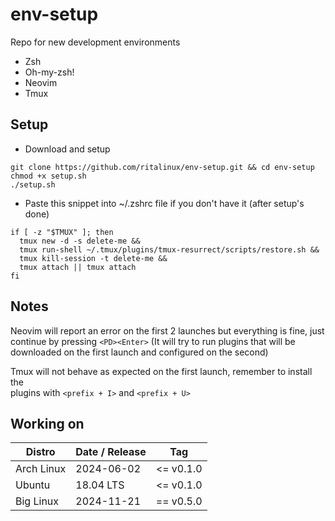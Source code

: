# env-setup
Repo for new development environments
- Zsh
- Oh-my-zsh!
- Neovim
- Tmux

## Setup
- Download and setup
```
git clone https://github.com/ritalinux/env-setup.git && cd env-setup
chmod +x setup.sh
./setup.sh
```
- Paste this snippet into ~/.zshrc file if you don't have it (after setup's done)
```Shell script
if [ -z "$TMUX" ]; then
  tmux new -d -s delete-me && 
  tmux run-shell ~/.tmux/plugins/tmux-resurrect/scripts/restore.sh && 
  tmux kill-session -t delete-me && 
  tmux attach || tmux attach
fi
```

## Notes
Neovim will report an error on the first 2 launches but everything is fine, 
just continue by pressing `<PD><Enter>` (It will try to run plugins that will
be downloaded on the first launch and configured on the second)

Tmux will not behave as expected on the first launch, remember to install the  
plugins with `<prefix + I>` and `<prefix + U>`

## Working on 
| Distro                        | Date / Release              |      Tag    |
|-------------------------------|-----------------------------|-------------|
| Arch Linux                    | 2024-06-02                  |  <= v0.1.0  |
| Ubuntu                        | 18.04 LTS                   |  <= v0.1.0  |
| Big Linux                     | 2024-11-21                  |  == v0.5.0  |


